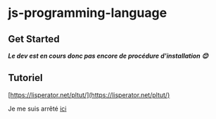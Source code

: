 # js-programming-language

## Get Started
***Le dev est en cours donc pas encore de procédure d'installation 😊***

## Tutoriel
[https://lisperator.net/pltut/](https://lisperator.net/pltut/)

Je me suis arrêté [ici](https://lisperator.net/pltut/eval1/play)